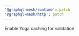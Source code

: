 ```yaml
---
'@graphql-mesh/runtime': patch
'@graphql-mesh/http': patch
---
```


Enable Yoga caching for validation
